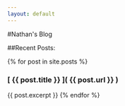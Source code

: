 ```yaml
---
layout: default
---
```


#Nathan's Blog

##Recent Posts:

{% for post in site.posts %}
### [ {{ post.title }} ]( {{ post.url }} )
{{ post.excerpt }}
{% endfor %}
